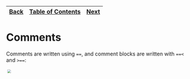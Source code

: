 [Back](03strings.md) | [Table of Contents](tableofcontents.md) | [Next](05arrays.md)
---                 | ---                                     | ---

# Comments

Comments are written using `==`, and comment blocks are written with `==<` and `>==`:

<p align="left">
    <img src="images/15comment.png" style="transform: scale(0.6)">
</p>
